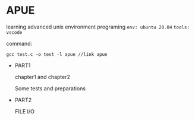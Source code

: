 # APUE
learning advanced unix environment programing
```env: ubuntu 20.04```
```tools: vscode```

command:

`gcc test.c -o test -l apue //link apue `


- PART1 

    chapter1 and chapter2

    Some tests and preparations

- PART2

    FILE I/O
